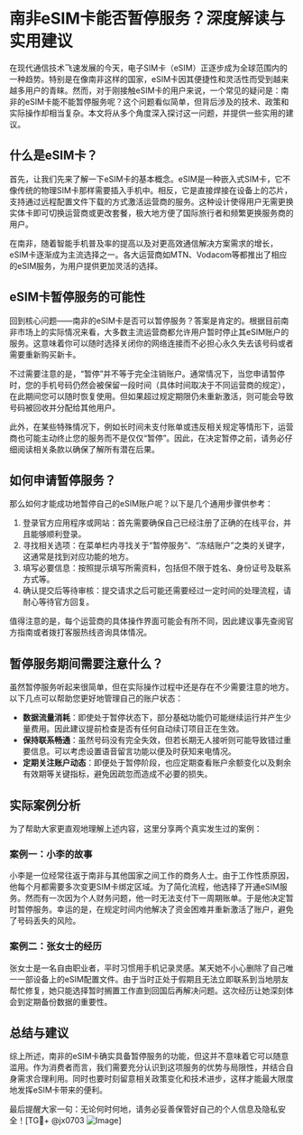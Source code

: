 # 南非eSIM卡能否暂停服务？深度解读与实用建议

在现代通信技术飞速发展的今天，电子SIM卡（eSIM）正逐步成为全球范围内的一种趋势。特别是在像南非这样的国家，eSIM卡因其便捷性和灵活性而受到越来越多用户的青睐。然而，对于刚接触eSIM卡的用户来说，一个常见的疑问是：南非的eSIM卡能不能暂停服务呢？这个问题看似简单，但背后涉及的技术、政策和实际操作却相当复杂。本文将从多个角度深入探讨这一问题，并提供一些实用的建议。

## 什么是eSIM卡？

首先，让我们先来了解一下eSIM卡的基本概念。eSIM是一种嵌入式SIM卡，它不像传统的物理SIM卡那样需要插入手机中。相反，它是直接焊接在设备上的芯片，支持通过远程配置文件下载的方式激活运营商的服务。这种设计使得用户无需更换实体卡即可切换运营商或更改套餐，极大地方便了国际旅行者和频繁更换服务商的用户。

在南非，随着智能手机普及率的提高以及对更高效通信解决方案需求的增长，eSIM卡逐渐成为主流选择之一。各大运营商如MTN、Vodacom等都推出了相应的eSIM服务，为用户提供更加灵活的选择。

## eSIM卡暂停服务的可能性

回到核心问题——南非的eSIM卡是否可以暂停服务？答案是肯定的。根据目前南非市场上的实际情况来看，大多数主流运营商都允许用户暂时停止其eSIM账户的服务。这意味着你可以随时选择关闭你的网络连接而不必担心永久失去该号码或者需要重新购买新卡。

不过需要注意的是，“暂停”并不等于完全注销账户。通常情况下，当您申请暂停时，您的手机号码仍然会被保留一段时间（具体时间取决于不同运营商的规定），在此期间您可以随时恢复使用。但如果超过规定期限仍未重新激活，则可能会导致号码被回收并分配给其他用户。

此外，在某些特殊情况下，例如长时间未支付账单或违反相关规定等情形下，运营商也可能主动终止您的服务而不是仅仅“暂停”。因此，在决定暂停之前，请务必仔细阅读相关条款以确保了解所有潜在后果。

## 如何申请暂停服务？

那么如何才能成功地暂停自己的eSIM账户呢？以下是几个通用步骤供参考：

1. 登录官方应用程序或网站：首先需要确保自己已经注册了正确的在线平台，并且能够顺利登录。
2. 寻找相关选项：在菜单栏内寻找关于“暂停服务”、“冻结账户”之类的关键字，这通常是找到对应功能的地方。
3. 填写必要信息：按照提示填写所需资料，包括但不限于姓名、身份证号及联系方式等。
4. 确认提交后等待审核：提交请求之后可能还需要经过一定时间的处理流程，请耐心等待官方回复。

值得注意的是，每个运营商的具体操作界面可能会有所不同，因此建议事先查阅官方指南或者拨打客服热线咨询具体情况。

## 暂停服务期间需要注意什么？

虽然暂停服务听起来很简单，但在实际操作过程中还是存在不少需要注意的地方。以下几点可以帮助您更好地管理自己的账户状态：

- **数据流量消耗**：即使处于暂停状态下，部分基础功能仍可能继续运行并产生少量费用。因此建议提前检查是否有任何自动续订项目正在生效。
- **保持联系畅通**：虽然号码没有完全失效，但若长期无人接听则可能导致错过重要信息。可以考虑设置语音留言功能以便及时获知来电情况。
- **定期关注账户动态**：即便处于暂停阶段，也应定期查看账户余额变化以及剩余有效期等关键指标，避免因疏忽而造成不必要的损失。

## 实际案例分析

为了帮助大家更直观地理解上述内容，这里分享两个真实发生过的案例：

### 案例一：小李的故事
小李是一位经常往返于南非与其他国家之间工作的商务人士。由于工作性质原因，他每个月都需要多次变更SIM卡绑定区域。为了简化流程，他选择了开通eSIM服务。然而有一次因为个人财务问题，他一时无法支付下一周期账单。于是他决定暂时暂停服务。幸运的是，在规定时间内他解决了资金困难并重新激活了账户，避免了号码丢失的风险。

### 案例二：张女士的经历
张女士是一名自由职业者，平时习惯用手机记录灵感。某天她不小心删除了自己唯一一部设备上的eSIM配置文件。由于当时正处于假期且无法立即联系到当地朋友帮忙修复，她只能选择暂时搁置工作直到回国后再解决问题。这次经历让她深刻体会到定期备份数据的重要性。

## 总结与建议

综上所述，南非的eSIM卡确实具备暂停服务的功能，但这并不意味着它可以随意滥用。作为消费者而言，我们需要充分认识到这项服务的优势与局限性，并结合自身需求合理利用。同时也要时刻留意相关政策变化和技术进步，这样才能最大限度地发挥eSIM卡带来的便利。

最后提醒大家一句：无论何时何地，请务必妥善保管好自己的个人信息及隐私安全！[TG💪+ @jx0703 ![Image](https://github.com/user-attachments/assets/dbca1d08-cadb-493c-b0ec-ad6f7a83f270)]